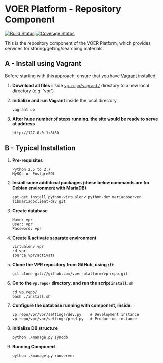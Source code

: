 VOER Platform - Repository Component
=======
[![Build Status](https://travis-ci.org/voer-platform/vp.repo.svg)](https://travis-ci.org/voer-platform/vp.repo)
[![Coverage Status](https://coveralls.io/repos/voer-platform/vp.repo/badge.svg)](https://coveralls.io/r/voer-platform/vp.repo)

This is the repository component of the VOER Platform, which provides services for storing/getting/searching materials.

A - Install using Vagrant
--------------------

Before starting with this approach, ensure that you have [Vagrant](http://www.vagrantup.com/downloads.html) installed.

1. **Download all files** inside [`vp.repo/vagrant/`](https://github.com/voer-platform/vp.repo/tree/master/vagrant) directory to a new local directory (e.g. 'vpr')

2. **Initialize and run Vagrant** inside the local directory

    ```
    vagrant up
    ```
    
3. **After huge number of steps running, the site would be ready to serve at address**

    ```
    http://127.0.0.1:8080
    ```

B - Typical Installation
------------------------

1. **Pre-requisites**

    ```
    Python 2.5 to 2.7
    MySQL or PostgreSQL
    
    ```

2. **Install some additional packages (these below commands are for Debian environment with MariaDB)**

    ```
    apt-get install python-virtualenv python-dev mariadbserver libmariadbclient-dev git
    ```

3. **Create database**
    
    ```
    Name: vpr
    User: vpr
    Password: vpr
    ```

4. **Create & activate separate environment**

    ```
    virtualenv vpr
    cd vpr
    source vpr/activate
    ```

5. **Clone the VPR repository from GitHub, using `git`**

    ```
    git clone git://github.com/voer-platform/vp.repo.git
    ```
    
6. **Go to the `vp.repo/` directory, and run the script `install.sh`**
    
    ```
    cd vp.repo/
    bash ./install.sh
    ```
    
7. **Configure the database running with component, inside:**
    
    ```
    vp.repo/vpr/vpr/settings/dev.py    # Development instance
    vp.repo/vpr/vpr/settings/prod.py   # Production instance
    ```

8. **Initialize DB structure**

    ```
    python ./manage.py syncdb
    ```

9. **Running Component**

    ```
    python ./manage.py runserver
    ```
    

